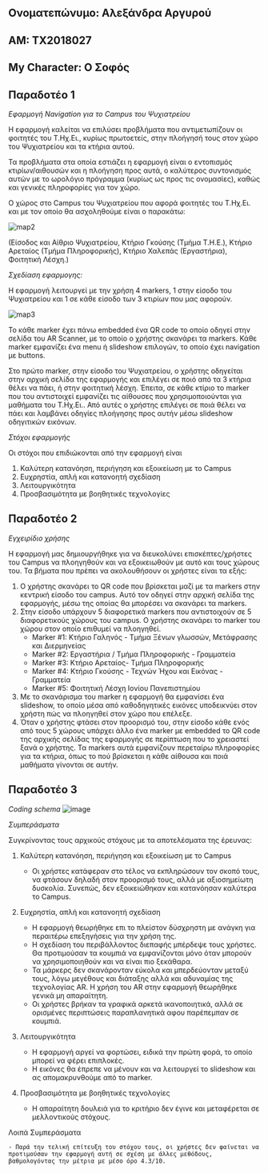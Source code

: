 ## Ονοματεπώνυμο: Αλεξάνδρα Αργυρού
## ΑΜ: ΤΧ2018027
## My Character: Ο Σοφός

## Παραδοτέο 1

*Εφαρμογή Navigation για το Campus του Ψυχιατρείου*

Η εφαρμογή καλείται να επιλύσει προβλήματα που αντιμετωπίζουν οι φοιτητές του Τ.Ηχ.Ει., κυρίως πρωτοετείς, στην πλοήγησή τους στον χώρο του Ψυχιατρείου και τα κτήρια αυτού.

Τα προβλήματα στα οποία εστιάζει η εφαρμογή είναι ο εντοπισμός κτιρίων/αιθουσών και η πλοήγηση προς αυτά, ο καλύτερος συντονισμός αυτών με το ωρολόγιο πρόγραμμα (κυρίως ως προς τις ονομασίες), καθώς και γενικές πληροφορίες για τον χώρο.

Ο χώρος στο Campus του Ψυχιατρείου που αφορά φοιτητές του Τ.Ηχ.Ει. και με τον οποίο θα ασχοληθούμε είναι ο παρακάτω:

![map2](https://user-images.githubusercontent.com/93123676/228939696-d1282502-cbcf-4fcb-a92b-9a6459dbf4f7.jpg)

(Είσοδος και Αίθριο Ψυχιατρείου, Κτήριο Γκούσης (Τμήμα Τ.Η.Ε.), Κτήριο Αρεταίος (Τμήμα Πληροφορικής), Κτήριο Χαλεπάς (Εργαστήρια), Φοιτητική Λέσχη.)

*Σχεδίαση εφαρμογης:*

Η εφαρμογή λειτουργεί με την χρήση 4 markers, 1 στην είσοδο του Ψυχιατρείου και 1 σε κάθε είσοδο των 3 κτιρίων που μας αφορούν.

![map3](https://user-images.githubusercontent.com/93123676/228956648-8fb6b4ff-6752-4a19-bf3c-108e75df4461.jpg)

Το κάθε marker έχει πάνω embedded ένα QR code το οποίο οδηγεί στην σελίδα του AR Scanner, με το οποίο ο χρήστης σκανάρει τα markers. Κάθε marker εμφανίζει ένα menu ή slideshow επιλογών, το οποίο έχει navigation με buttons.

Στο πρώτο marker, στην είσοδο του Ψυχιατρείου, ο χρήστης οδηγείται στην αρχική σελίδα της εφαρμογής και επιλέγει σε ποιό από τα 3 κτήρια θέλει να πάει, ή στην φοιτητική λέσχη. Έπειτα, σε κάθε κτίριο το marker που του αντιστοιχεί εμφανίζει τις αίθουσες που χρησιμοποιούνται για μαθήματα του Τ.Ηχ.Ει.. Από αυτές ο χρήστης επιλέγει σε ποιά θέλει να πάει και λαμβάνει οδηγίες πλοήγησης προς αυτήν μέσω slideshow οδηγιτικών εικόνων.

*Στόχοι εφαρμογής*

Οι στόχοι που επιδιώκονται από την εφαρμογή είναι

1. Καλύτερη κατανόηση, περιήγηση και εξοικείωση με το Campus
2. Ευχρηστία, απλή και κατανοητή σχεδίαση
3. Λειτουργικότητα
4. Προσβασιμότητα με βοηθητικές τεχνολογίες

## Παραδοτέο 2

*Εγχειρίδιο χρήσης*

Η εφαρμογή μας δημιουργήθηκε για να διευκολύνει επισκέπτες/χρήστες του Campus να πλοηγηθούν και να εξοικειωθούν με αυτό και τους χώρους του. 
Τα βήματα που πρέπει να ακολουθήσουν οι χρήστες είναι τα εξής:

1. Ο χρήστης σκανάρει το QR code που βρίσκεται μαζί με τα markers στην κεντρική είσοδο του campus. Αυτό τον οδηγεί στην αρχική σελίδα της εφαρμογής, μέσω της οποίας θα μπορέσει να σκανάρει τα markers.
2. Στην είσοδο υπάρχουν 5 διαφορετικά markers που αντιστοιχούν σε 5 διαφορετικούς χώρους του campus. Ο χρήστης σκανάρει το marker του χώρου στον οποίο επιθυμεί να πλοηγηθεί. 
    - Marker #1: Κτήριο Γαληνός - Τμήμα Ξένων γλωσσών, Μετάφρασης και Διερμηνείας
    - Marker #2: Εργαστήρια / Τμήμα Πληροφορικής - Γραμματεία
    - Marker #3: Κτήριο Αρεταίος- Τμήμα Πληροφορικής
    - Marker #4: Κτήριο Γκούσης - Τεχνών Ήχου και Εικόνας - Γραμματεία
    - Marker #5: Φοιτητική Λέσχη Ιονίου Πανεπιστημίου
3. Με το σκανάρισμα του marker η εφαρμογή θα εμφανίσει ένα slideshow, το οποίο μέσα από καθοδηγητικές εικόνες υποδεικνύει στον χρήστη πώς να πλοηγηθεί στον χώρο που επέλεξε.
4. Όταν ο χρήστης φτάσει στον προορισμό του, στην είσοδο κάθε ενός από τους 5 χώρους υπάρχει άλλο ένα marker με embedded το QR code της αρχικής σελίδας της εφαρμογής σε περίπτωση που το χρειαστεί ξανά ο χρήστης. Τα markers αυτά εμφανίζουν περεταίρω πληροφορίες για τα κτήρια, όπως το πού βρίσκεται η κάθε αίθουσα και ποιά μαθήματα γίνονται σε αυτήν.


## Παραδοτέο 3
*Coding schema*
![image](https://github.com/t18argy/Sxediasmos-Perivallontwn-Diepafhs/assets/93123676/8ce10a81-a0da-47b7-b11f-fbb72f9743fa)

*Συμπεράσματα*

Συγκρίνοντας τους αρχικούς στόχους με τα αποτελέσματα της έρευνας:

1. Καλύτερη κατανόηση, περιήγηση και εξοικείωση με το Campus

    - Οι χρήστες κατάφεραν στο τέλος να εκπληρώσουν τον σκοπό τους, να φτάσουν δηλαδή στον προορισμό τους, αλλά με αξιοσημείωτη δυσκολία. Συνεπώς, δεν εξοικειώθηκαν και κατανόησαν καλύτερα το Campus.

2. Ευχρηστία, απλή και κατανοητή σχεδίαση

    - H εφαρμογή θεωρήθηκε επι το πλείστον δύσχρηστη με ανάγκη για περαιτέρω επεξηγήσεις για την χρήση της.
    - Η σχεδίαση του περιβάλλοντος διεπαφής μπέρδεψε τους χρήστες. Θα προτιμούσαν τα κουμπιά να εμφανίζονται μόνο όταν μπορούν να χρησιμοποιηθούν και να είναι πιο ξεκάθαρα.
    - Τα μάρκερς δεν σκανάρονταν εύκολα και μπερδεύονταν μεταξύ τους, λόγω μεγέθους και διάταξης αλλά και αδυναμίας της τεχνολογίας AR. Η χρήση του AR στην εφαρμογή θεωρήθηκε γενικά μη απαραίτητη.
    - Οι χρήστες βρήκαν τα γραφικά αρκετά ικανοποιητικά, αλλά σε ορισμένες περιπτώσεις παραπλανητικά αφου παρέπεμπαν σε κουμπιά.
   
3. Λειτουργικότητα

    - Η εφαρμογή αργεί να φορτώσει, ειδικά την πρώτη φορά, το οποίο μπορεί να φέρει επιπλοκές.
    - Η εικόνες θα έπρεπε να μένουν και να λειτουργεί το slideshow και ας απομακρυνθούμε από το marker.
   
4. Προσβασιμότητα με βοηθητικές τεχνολογίες

    - Η απαραίτητη δουλειά για το κριτήριο δεν έγινε και μεταφέρεται σε μελλοντικούς στόχους.

Λοιπά Συμπεράσματα

    - Παρά την τελική επίτευξη του στόχου τους, οι χρήστες δεν φαίνεται να προτιμούσαν την εφαρμογή αυτή σε σχέση με άλλες μεθόδους, βαθμολογόντας την μέτρια με μέσο όρο 4.3/10.

